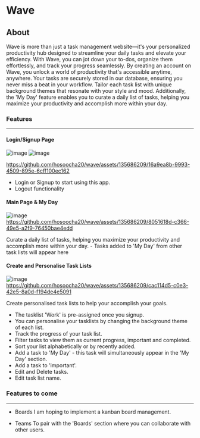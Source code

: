 # Wave

## About
Wave is more than just a task management website—it's your personalized productivity hub designed to streamline your daily tasks and elevate your efficiency. With Wave, you can jot down your to-dos, organize them effortlessly, and track your progress seamlessly.
By creating an account on Wave, you unlock a world of productivity that's accessible anytime, anywhere. Your tasks are securely stored in our database, ensuring you never miss a beat in your workflow.
Tailor each task list with unique background themes that resonate with your style and mood. Additionally, the 'My Day' feature enables you to curate a daily list of tasks, helping you maximize your productivity and accomplish more within your day.

### Features
---
#### Login/Signup Page
  ![image](https://github.com/hosoocha20/wave/assets/135686209/983aeae0-7bf9-4a78-83ae-2ba84a0016e8)
  ![image](https://github.com/hosoocha20/wave/assets/135686209/cf422f7c-e262-489f-87fd-bd3fc9139f82)

 https://github.com/hosoocha20/wave/assets/135686209/16a9ea8b-9993-4509-895e-6cff100ec162 
 
  - Login or Signup to start using this app.
  - Logout functionality
  
  
  
#### Main Page & My Day
  ![image](https://github.com/hosoocha20/wave/assets/135686209/a9b607f5-9d15-4207-b38f-8c63fe84ec7d)
  https://github.com/hosoocha20/wave/assets/135686209/8051618d-c366-49e5-a2f9-76450bae4edd

  Curate a daily list of tasks, helping you maximize your productivity and accomplish more within your day.
    - Tasks added to 'My Day' from other task lists will appear here

#### Create and Personalise Task Lists
  ![image](https://github.com/hosoocha20/wave/assets/135686209/76a0c92b-4829-42d2-b085-4e2494a8dbd9)
  https://github.com/hosoocha20/wave/assets/135686209/cac114d5-c0e3-42e5-8a0d-f194de4e5091

  Create personalised task lists to help your accomplish your goals.
  - The tasklist 'Work' is pre-assigned once you signup.
  - You can personalise your tasklists by changing the background theme of each list.
  - Track the progress of your task list.
  - Filter tasks to view them as current progress, important and completed.
  - Sort your list alphabetically or by recently added.
  - Add a task to 'My Day' - this task will simultaneously appear in the 'My Day' section.
  - Add a task to 'important'.
  - Edit and Delete tasks.
  - Edit task list name.

 ### Features to come
 ---
 - Boards
   I am hoping to implement a kanban board management.

- Teams
  To pair with the 'Boards' section where you can collaborate with other users.


